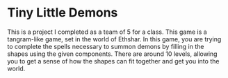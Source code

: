 # Tiny Little Demons
This is a project I completed as a team of 5 for a class. This game is a tangram-like game, set in the world of Ethshar. In this game, you are trying to complete the spells necessary to summon demons by filling in the shapes using the given components. There are around 10 levels, allowing you to get a sense of how the shapes can fit together and get you into the world.
